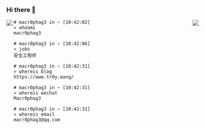 ### Hi there 👋

<img align="right"  src="https://github-readme-stats.vercel.app/api?username=Macr0phag3&show_icons=true&theme=radical&hide_title=true" />

<img align="left" src="https://github-readme-stats.vercel.app/api/top-langs/?username=Macr0phag3&layout=compact" />

```
# macr0phag3 in ~ [10:42:02]
» whoami
macr0phag3

# macr0phag3 in ~ [10:42:06]
» jobs
安全工程师

# macr0phag3 in ~ [10:42:31]
» whereis blog
https://www.tr0y.wang/

# macr0phag3 in ~ [10:42:31]
» whereis wechat
Macr0phag3

# macr0phag3 in ~ [10:42:31]
» whereis email
macr0phag3@qq.com
```
